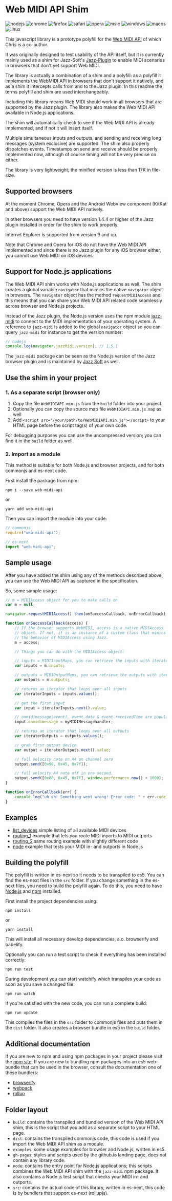 # Web MIDI API Shim

![nodejs](http://jazz-soft.github.io/img/nodejs.jpg)
![chrome](http://jazz-soft.github.io/img/chrome.jpg)
![firefox](http://jazz-soft.github.io/img/firefox.jpg)
![safari](http://jazz-soft.github.io/img/safari.jpg)
![opera](http://jazz-soft.github.io/img/opera.jpg)
![msie](http://jazz-soft.github.io/img/msie.jpg)
![windows](http://jazz-soft.github.io/img/windows.jpg)
![macos](http://jazz-soft.github.io/img/macos.jpg)
![linux](http://jazz-soft.github.io/img/linux.jpg)

This javascript library is a prototype polyfill for the [Web MIDI API](http://webaudio.github.io/web-midi-api/) of which Chris is a co-author.

It was originally designed to test usability of the API itself, but it is currently mainly used as a shim for Jazz-Soft's [Jazz-Plugin](http://jazz-soft.net/) to enable MIDI scenarios in browsers that don't yet support Web MIDI.

The library is actually a combination of a shim and a polyfill: as a polyfill it implements the WebMIDI API in browsers that don't support it natively, and as a shim it intercepts calls from and to the Jazz plugin. In this readme the terms polyfill and shim are used interchangeably.

Including this library means Web MIDI should work in all browsers that are supported by the Jazz plugin. The library also makes the Web MIDI API available in Node.js applications.

The shim will automatically check to see if the Web MIDI API is already implemented, and if not it will insert itself.

Multiple simultaneous inputs and outputs, and sending and receiving long messages (system exclusive) are supported. The shim also properly dispatches events. Timestamps on send and receive should be properly implemented now, although of course timing will not be very precise on either.

The library is very lightweight; the minified version is less than 17K in file-size.

## Supported browsers

At the moment Chrome, Opera and the Android WebView component (KitKat and above) support the Web MIDI API natively.

In other browsers you need to have version 1.4.4 or higher of the Jazz plugin installed in order for the shim to work properly.

Internet Explorer is supported from version 9 and up.

Note that Chrome and Opera for iOS do not have the Web MIDI API implemented and since there is no Jazz plugin for any iOS browser either, you cannot use Web MIDI on iOS devices.

## Support for Node.js applications

The Web MIDI API shim works with Node.js applications as well. The shim creates a global variable `navigator` that mimics the native `navigator` object in browsers. The `navigator` object has the method `requestMIDIAccess` and this means that you can share your Web MIDI API related code seamlessly across browser and Node.js projects.

Instead of the Jazz plugin, the Node.js version uses the npm module [jazz-midi](https://www.npmjs.com/package/jazz-midi) to connect to the MIDI implementation of your operating system. A reference to `jazz-midi` is added to the global `navigator` object so you can query `jazz-midi` for instance to get the version number:

```javascript
// nodejs
console.log(navigator.jazzMidi.version); // 1.5.1
```

The `jazz-midi` package can be seen as the Node.js version of the Jazz browser plugin and is maintained by [Jazz Soft](http://jazz-soft.net/) as well.

## Use the shim in your project

### 1. As a separate script (browser only)

1. Copy the file `WebMIDIAPI.min.js` from the `build` folder into your project.
2. Optionally you can copy the source map file `WebMIDIAPI.min.js.map` as well
3. Add `<script src="/your/path/to/WebMIDIAPI.min.js"></script>` to your HTML page before the script tag(s) of your own code.

For debugging purposes you can use the uncompressed version; you can find it in the `build` folder as well.

### 2. Import as a module

This method is suitable for both Node.js and browser projects, and for both commonjs and es-next code.

First install the package from npm:

`npm i --save web-midi-api`

or

`yarn add web-midi-api`

Then you can import the module into your code:

```javascript
// commonjs
require("web-midi-api");

// es-next
import "web-midi-api";
```

## Sample usage

After you have added the shim using any of the methods described above, you can use the Web MIDI API as captured in the specification.

So, some sample usage:

```javascript
// m = MIDIAccess object for you to make calls on
var m = null;

navigator.requestMIDIAccess().then(onSuccessCallback, onErrorCallback);

function onSuccessCallback(access) {
    // If the browser supports WebMIDI, access is a native MIDIAccess
    // object. If not, it is an instance of a custom class that mimics
    // the behavior of MIDIAccess using Jazz.
    m = access;

    // Things you can do with the MIDIAccess object:

    // inputs = MIDIInputMaps, you can retrieve the inputs with iterators
    var inputs = m.inputs;

    // outputs = MIDIOutputMaps, you can retrieve the outputs with iterators
    var outputs = m.outputs;

    // returns an iterator that loops over all inputs
    var iteratorInputs = inputs.values();

    // get the first input
    var input = iteratorInputs.next().value;

    // onmidimessage(event), event.data & event.receivedTime are populated
    input.onmidimessage = myMIDIMessagehandler;

    // returns an iterator that loops over all outputs
    var iteratorOutputs = outputs.values();

    // grab first output device
    var output = iteratorOutputs.next().value;

    // full velocity note on A4 on channel zero
    output.send([0x90, 0x45, 0x7f]);

    // full velocity A4 note off in one second.
    output.send([0x80, 0x45, 0x7f], window.performance.now() + 1000);
}

function onErrorCallback(err) {
    console.log("uh-oh! Something went wrong! Error code: " + err.code);
}
```

## Examples

-   [list_devices](http://cwilso.github.com/WebMIDIAPIShim/examples/list_devices) simple listing of all available MIDI devices
-   [routing_1](http://cwilso.github.com/WebMIDIAPIShim/examples/routing_1) example that lets you route MIDI inports to MIDI outports
-   [routing_2](http://cwilso.github.com/WebMIDIAPIShim/examples/routing_2) same routing example with slightly different code
-   [node](http://cwilso.github.com/WebMIDIAPIShim/examples/node) example that tests your MIDI in- and outports in Node.js

## Building the polyfill

The polyfill is written in es-next so it needs to be transpiled to es5. You can find the es-next files in the `src` folder. If you change something in the es-next files, you need to build the polyfill again. To do this, you need to have [Node.js](http://nodejs.org/) and [npm](https://www.npmjs.org/) installed.

First install the project dependencies using:

`npm install`

or

`yarn install`

This will install all necessary develop dependencies, a.o. browserify and babelify.

Optionally you can run a test script to check if everything has been installed correctly:

`npm run test`

During development you can start watchify which transpiles your code as soon as you save a changed file:

`npm run watch`

If you're satisfied with the new code, you can run a complete build:

`npm run update`

This compiles the files in the `src` folder to commonjs files and puts them in the `dist` folder. It also creates a browser bundle in es5 in the `build` folder.

## Additional documentation

If you are new to npm and using npm packages in your project please visit the [npm site](https://docs.npmjs.com/). If you are new to bundling npm packages into an es5 web-bundle that can be used in the browser, consult the documentation one of these bundlers:

-   [browserify](https://github.com/substack/node-browserify#usage).
-   [webpack](https://webpack.js.org/)
-   [rollup](https://rollupjs.org/)

## Folder layout

-   `build`: contains the transpiled and bundled version of the Web MIDI API shim, this is the script that you add as a separate script to your HTML page.
-   `dist`: contains the transpiled commonjs code, this code is used if you import the Web MIDI API shim as a module.
-   `examples`: some usage examples for browser and Node.js, written in es5.
-   `gh-pages`: styles and scripts used by the github.io landing page, does not contain any library code.
-   `node`: contains the entry point for Node.js applications; this scripts combines the Web MIDI API shim with the `jazz-midi` npm package. It also contains a Node.js test script that checks your MIDI in- and outports.
-   `src`: contains the actual code of this library, written in es-next, this code is by bundlers that support es-next (rollupjs).
